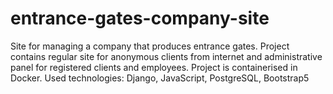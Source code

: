 # entrance-gates-company-site
Site for managing a company that produces entrance gates. Project contains regular site for anonymous clients from internet and administrative panel for registered clients and employees. Project is containerised in Docker. Used technologies: Django, JavaScript, PostgreSQL, Bootstrap5
